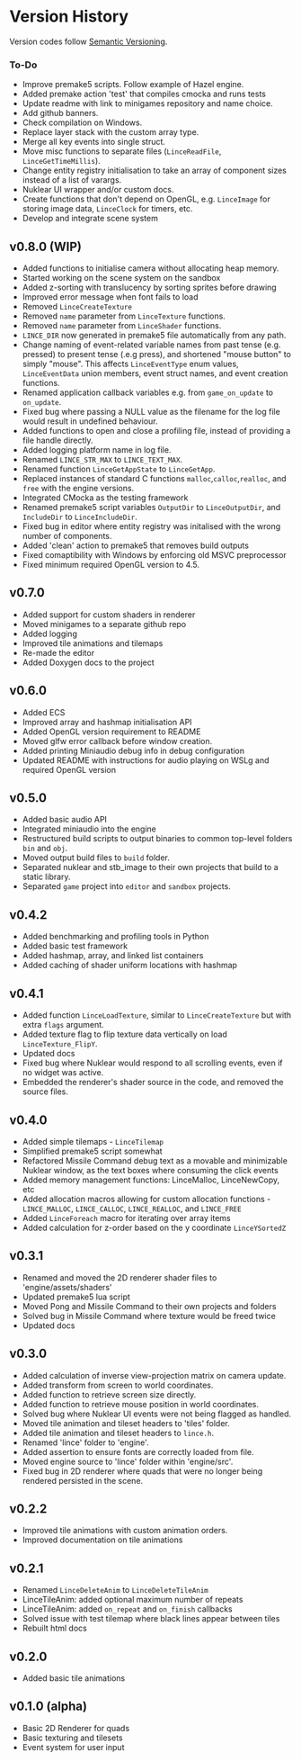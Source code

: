 # Version History

Version codes follow [Semantic Versioning](https://semver.org/).

### To-Do
- Improve premake5 scripts. Follow example of Hazel engine.
- Added premake action 'test' that compiles cmocka and runs tests
- Update readme with link to minigames repository and name choice.
- Add github banners.
- Check compilation on Windows.
- Replace layer stack with the custom array type.
- Merge all key events into single struct.
- Move misc functions to separate files (`LinceReadFile`, `LinceGetTimeMillis`). 
- Change entity registry initialisation to take an array of component sizes instead of a list of varargs.
- Nuklear UI wrapper and/or custom docs.
- Create functions that don't depend on OpenGL, e.g. `LinceImage` for storing image data, `LinceClock` for timers, etc. 
- Develop and integrate scene system


## v0.8.0 (WIP)
- Added functions to initialise camera without allocating heap memory.
- Started working on the scene system on the sandbox
- Added z-sorting with translucency by sorting sprites before drawing
- Improved error message when font fails to load
- Removed `LinceCreateTexture`
- Removed `name` parameter from `LinceTexture` functions.
- Removed `name` parameter from `LinceShader` functions.
- `LINCE_DIR` now generated in premake5 file automatically from any path.
- Change naming of event-related variable names from past tense (e.g. pressed) to present tense (.e.g press), and shortened "mouse button" to simply "mouse". This affects `LinceEventType` enum values, `LinceEventData` union members, event struct names, and event creation functions.
- Renamed application callback variables e.g. from `game_on_update` to `on_update`.
- Fixed bug where passing a NULL value as the filename for the log file would result in undefined behaviour.
- Added functions to open and close a profiling file, instead of providing a file handle directly.
- Added logging platform name in log file.
- Renamed `LINCE_STR_MAX` to `LINCE_TEXT_MAX`.
- Renamed function `LinceGetAppState` to `LinceGetApp`.
- Replaced instances of standard C functions `malloc`,`calloc`,`realloc`, and `free` with the engine versions.
- Integrated CMocka as the testing framework
- Renamed premake5 script variables `OutputDir` to `LinceOutputDir`, and `IncludeDir` to `LinceIncludeDir`.
- Fixed bug in editor where entity registry was initalised with the wrong number of components.
- Added 'clean' action to premake5 that removes build outputs
- Fixed comaptibility with Windows by enforcing old MSVC preprocessor
- Fixed minimum required OpenGL version to 4.5.


## v0.7.0
- Added support for custom shaders in renderer
- Moved minigames to a separate github repo
- Added logging
- Improved tile animations and tilemaps
- Re-made the editor
- Added Doxygen docs to the project

## v0.6.0
- Added ECS
- Improved array and hashmap initialisation API
- Added OpenGL version requirement to README
- Moved glfw error callback before window creation.
- Added printing Miniaudio debug info in debug configuration
- Updated README with instructions for audio playing on WSLg and required OpenGL version

## v0.5.0
- Added basic audio API
- Integrated miniaudio into the engine
- Restructured build scripts to output binaries to common top-level folders `bin` and `obj`.
- Moved output build files to `build` folder.
- Separated nuklear and stb\_image to their own projects that build to a static library.
- Separated `game` project into `editor` and `sandbox` projects.


## v0.4.2
- Added benchmarking and profiling tools in Python
- Added basic test framework
- Added hashmap, array, and linked list containers
- Added caching of shader uniform locations with hashmap


## v0.4.1
- Added function `LinceLoadTexture`, similar to `LinceCreateTexture` but with extra `flags` argument.
- Added texture flag to flip texture data vertically on load `LinceTexture_FlipY`.
- Updated docs
- Fixed bug where Nuklear would respond to all scrolling events, even if no widget was active.
- Embedded the renderer's shader source in the code, and removed the source files.


## v0.4.0
- Added simple tilemaps - `LinceTilemap`
- Simplified premake5 script somewhat
- Refactored Missile Command debug text as a movable and minimizable Nuklear window, as the text boxes where consuming the click events
- Added memory management functions: LinceMalloc, LinceNewCopy, etc
- Added allocation macros allowing for custom allocation functions - `LINCE_MALLOC`, `LINCE_CALLOC`, `LINCE_REALLOC`, and `LINCE_FREE`
- Added `LinceForeach` macro for iterating over array items
- Added calculation for z-order based on the y coordinate `LinceYSortedZ`

## v0.3.1
- Renamed and moved the 2D renderer shader files to 'engine/assets/shaders'
- Updated premake5 lua script
- Moved Pong and Missile Command to their own projects and folders
- Solved bug in Missile Command where texture would be freed twice
- Updated docs

## v0.3.0
- Added calculation of inverse view-projection matrix on camera update.
- Added transform from screen to world coordinates.
- Added function to retrieve screen size directly.
- Added function to retrieve mouse position in world coordinates.
- Solved bug where Nuklear UI events were not being flagged as handled.
- Moved tile animation and tileset headers to 'tiles' folder.
- Added tile animation and tileset headers to `lince.h`.
- Renamed 'lince' folder to 'engine'.
- Added assertion to ensure fonts are correctly loaded from file.
- Moved engine source to 'lince' folder within 'engine/src'.
- Fixed bug in 2D renderer where quads that were no longer being rendered persisted in the scene.

## v0.2.2
- Improved tile animations with custom animation orders.
- Improved documentation on tile animations

## v0.2.1
- Renamed `LinceDeleteAnim` to `LinceDeleteTileAnim`
- LinceTileAnim: added optional maximum number of repeats
- LinceTileAnim: added `on_repeat` and `on_finish` callbacks
- Solved issue with test tilemap where black lines appear between tiles
- Rebuilt html docs

## v0.2.0
- Added basic tile animations

## v0.1.0 (alpha)
- Basic 2D Renderer for quads
- Basic texturing and tilesets
- Event system for user input
